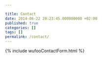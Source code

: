 ```yaml
---

title: Contact
date: 2014-06-22 20:23:45.000000000 +02:00
published: true
categories: []
tags: []
permalink: /contact/
---
```


{% include wufooContactForm.html %}
